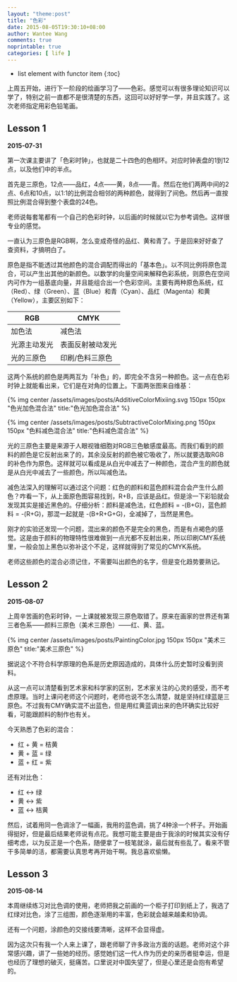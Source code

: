 ```yaml
---
layout: "theme:post"
title: "色彩"
date: 2015-08-05T19:30:10+08:00
author: Wantee Wang
comments: true
noprintable: true
categories: [ life ]
---
```



* list element with functor item
{:toc}

上周五开始，进行下一阶段的绘画学习了——色彩。感觉可以有很多理论知识可以学了，特别之前一直都不是很清楚的东西，这回可以好好学一学，并且实践了。这次老师指定用彩色铅笔画。

<!-- more -->

## Lesson 1

**2015-07-31**

第一次课主要讲了「色彩时钟」，也就是二十四色的色相环。对应时钟表盘的1到12点，以及他们中的半点。

首先是三原色，12点——品红，4点——黄，8点——青。然后在他们两两中间的2点、6点和10点，以1:1的比例混合相邻的两种颜色，就得到了间色。然后再一直按照比例混合得到整个表盘的24色。

老师说每套笔都有一个自己的色彩时钟，以后画的时候就以它为参考调色。这样很专业的感觉。

一直认为三原色是RGB啊，怎么变成奇怪的品红、黄和青了。于是回来好好查了查资料，才搞明白了。

原色是指不能透过其他颜色的混合调配而得出的「基本色」。以不同比例将原色混合，可以产生出其他的新颜色。以数学的向量空间来解释色彩系统，则原色在空间内可作为一组基底向量，并且能组合出一个色彩空间。主要有两种原色系统，红（Red）、绿（Green）、蓝（Blue）和青（Cyan）、品红（Magenta）和黄（Yellow），主要区别如下：

| RGB        | CMYK     |
| ---------- |-------------|
| 加色法      | 减色法       |
| 光源主动发光 | 表面反射被动发光  |
| 光的三原色   | 印刷/色料三原色 |

这两个系统的颜色是两两互为「补色」的，即完全不含另一种颜色。这一点在色彩时钟上就能看出来，它们是在对角的位置上。下面两张图来自维基：

{% img center /assets/images/posts/AdditiveColorMixiing.svg 150px 150px "色光加色混合法" title:"色光加色混合法" %}

{% img center /assets/images/posts/SubtractiveColorMixing.png 150px 150px "色料减色混合法" title:"色料减色混合法" %}

光的三原色主要是来源于人眼视锥细胞对RGB三色敏感度最高。而我们看到的颜料的颜色是它反射出来了的，其余没反射的颜色被它吸收了，所以就要选取RGB的补色作为原色。这样就可以看成是从白光中减去了一种颜色，混合产生的颜色就是从白光中减去了一些颜色，所以叫减色法。

减色法深入的理解可以通过这个问题：红色的颜料和蓝色颜料混合会产生什么颜色？咋看一下，从上面原色图容易找到，R+B，应该是品红。但是涂一下彩铅就会发现其实是接近黑色的。仔细分析：颜料是减色法，红色颜料 = -(B+G)，蓝色颜料 = -(R+G)，那混一起就是 -(B+R+G+G)，全减掉了，当然是黑色。

刚才的实验还发现一个问题，混出来的颜色不是完全的黑色，而是有点褐色的感觉。这是由于颜料的物理特性很难做到一点光都不反射出来，所以印刷CMY系统里，一般会加上黑色以弥补这个不足，这样就得到了常见的CMYK系统。

老师这些颜色的混合必须记住，不需要叫出颜色的名字，但是变化趋势要熟记。

## Lesson 2

**2015-08-07**

上周辛苦画的色彩时钟，一上课就被发现三原色取错了。原来在画家的世界还有第三者色系——颜料三原色（美术三原色）——红、黄、蓝。

{% img center /assets/images/posts/PaintingColor.jpg 150px 150px "美术三原色" title:"美术三原色" %}

据说这个不符合科学原理的色系是历史原因造成的，具体什么历史暂时没看到资料。

从这一点可以清楚看到艺术家和科学家的区别，艺术家关注的心灵的感受，而不考虑原理。当时上课问老师这个问题时，老师也说不怎么清楚，就是坚持红绿蓝是三原色。不过我有CMY确实混不出蓝色，但是用红黄蓝调出来的色环确实比较好看，可能跟颜料的制作也有关。

今天熟悉了色彩的混合：

* 红 + 黄 = 桔黄
* 黄 + 蓝 = 绿
* 蓝 + 红 = 紫

还有对比色：

* 红 ↔ 绿
* 黄 ↔ 紫
* 蓝 ↔ 桔黄

然后，试着用同一色调涂了一幅画，我用的蓝色调，挑了4种涂一个杯子。开始画得挺好，但是最后结果老师说有点花。我想可能主要是由于我涂的时候其实没有仔细考虑，以为反正是一个色系，随便拿了一枝笔就涂，最后就有些乱了。看来不管干多简单的活，都需要认真思考再开始干啊。我总喜欢偷懒。

## Lesson 3

**2015-08-14**

本周继续练习对比色调的使用，老师把我之前画的一个柜子打印到纸上了，我选了红绿对比色，涂了三组图，颜色逐渐用的丰富，色彩就会越来越柔和协调。

还有一个问题，涂颜色的交接线要清晰，这样不会显得虚。

因为这次只有我一个人来上课了，跟老师聊了许多政治方面的话题。老师对这个非常感兴趣，讲了一些她的经历。感觉她们这一代人作为历史的亲历者挺幸运，但是也经历了理想的破灭，挺痛苦。口里说对中国失望了，但是心里还是会抱有希望的。


